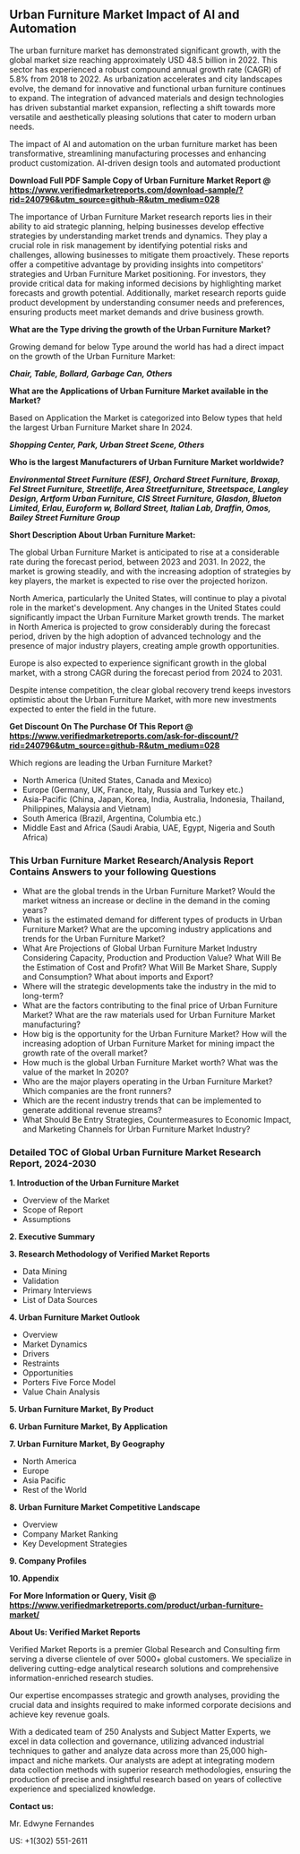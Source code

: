 <h2>Urban Furniture Market Impact of AI and Automation</h2><p>The urban furniture market has demonstrated significant growth, with the global market size reaching approximately USD 48.5 billion in 2022. This sector has experienced a robust compound annual growth rate (CAGR) of 5.8% from 2018 to 2022. As urbanization accelerates and city landscapes evolve, the demand for innovative and functional urban furniture continues to expand. The integration of advanced materials and design technologies has driven substantial market expansion, reflecting a shift towards more versatile and aesthetically pleasing solutions that cater to modern urban needs.</p><p>The impact of AI and automation on the urban furniture market has been transformative, streamlining manufacturing processes and enhancing product customization. AI-driven design tools and automated productiont</p><p id="" class=""><strong>Download Full PDF Sample Copy of Urban Furniture Market Report @ <a href="https://www.verifiedmarketreports.com/download-sample/?rid=240796&utm_source=github-R&utm_medium=028" target="_blank">https://www.verifiedmarketreports.com/download-sample/?rid=240796&utm_source=github-R&utm_medium=028</a></strong></p><p>The importance of&nbsp;Urban Furniture Market research reports lies in their ability to aid strategic planning, helping businesses develop effective strategies by understanding market trends and dynamics. They play a crucial role in risk management by identifying potential risks and challenges, allowing businesses to mitigate them proactively. These reports offer a competitive advantage by providing insights into competitors' strategies and Urban Furniture Market positioning. For investors, they provide critical data for making informed decisions by highlighting market forecasts and growth potential. Additionally, market research reports guide product development by understanding consumer needs and preferences, ensuring products meet market demands and drive business growth.</p><p><strong>What are the&nbsp;Type driving the growth of the Urban Furniture Market?</strong></p><p id="" class="">Growing demand for below Type around the world has had a direct impact on the growth of the Urban Furniture Market:</p><em><strong>Chair, Table, Bollard, Garbage Can, Others</strong></em></p><strong>What are the&nbsp;Applications&nbsp;of Urban Furniture Market available in the Market?</strong></p><p id="" class="">Based on Application the Market is categorized into Below types that held the largest Urban Furniture Market share In 2024.</p><em><strong>Shopping Center, Park, Urban Street Scene, Others</strong></em></p><strong>Who is the largest Manufacturers of Urban Furniture Market worldwide?</strong></p><p><em><strong>Environmental Street Furniture (ESF), Orchard Street Furniture, Broxap, Fel Street Furniture, Streetlife, Area Streetfurniture, Streetspace, Langley Design, Artform Urban Furniture, CIS Street Furniture, Glasdon, Blueton Limited, Erlau, Euroform w, Bollard Street, Italian Lab, Draffin, Omos, Bailey Street Furniture Group</strong></em></p><p id="" class=""><strong>Short Description About Urban Furniture Market:</strong></p><p>The global Urban Furniture Market is anticipated to rise at a considerable rate during the forecast period, between 2023 and 2031. In 2022, the market is growing steadily, and with the increasing adoption of strategies by key players, the market is expected to rise over the projected horizon.</p><p>North America, particularly the United States, will continue to play a pivotal role in the market's development. Any changes in the United States could significantly impact the Urban Furniture Market growth trends. The market in North America is projected to grow considerably during the forecast period, driven by the high adoption of advanced technology and the presence of major industry players, creating ample growth opportunities.</p><p>Europe is also expected to experience significant growth in the global market, with a strong CAGR during the forecast period from 2024 to 2031.</p><p>Despite intense competition, the clear global recovery trend keeps investors optimistic about the Urban Furniture Market, with more new investments expected to enter the field in the future.</p><p id="" class=""><strong>Get Discount On The Purchase Of This Report @ <a href="https://www.verifiedmarketreports.com/ask-for-discount/?rid=240796&utm_source=github-R&utm_medium=028" target="_blank">https://www.verifiedmarketreports.com/ask-for-discount/?rid=240796&utm_source=github-R&utm_medium=028</a></strong></p>Which regions are leading the Urban Furniture Market?</p><ul><li>North America (United States, Canada and Mexico)</li><li>Europe (Germany, UK, France, Italy, Russia and Turkey etc.)</li><li>Asia-Pacific (China, Japan, Korea, India, Australia, Indonesia, Thailand, Philippines, Malaysia and Vietnam)</li><li>South America (Brazil, Argentina, Columbia etc.)</li><li>Middle East and Africa (Saudi Arabia, UAE, Egypt, Nigeria and South Africa)</li></ul><h3 id="" class="">This Urban Furniture Market Research/Analysis Report Contains Answers to your following Questions</h3><ul><li>What are the global trends in the Urban Furniture Market? Would the market witness an increase or decline in the demand in the coming years?</li><li>What is the estimated demand for different types of products in Urban Furniture Market? What are the upcoming industry applications and trends for the Urban Furniture Market?</li><li>What Are Projections of Global Urban Furniture Market Industry Considering Capacity, Production and Production Value? What Will Be the Estimation of Cost and Profit? What Will Be Market Share, Supply and Consumption? What about imports and Export?</li><li>Where will the strategic developments take the industry in the mid to long-term?</li><li>What are the factors contributing to the final price of Urban Furniture Market? What are the raw materials used for Urban Furniture Market manufacturing?</li><li>How big is the opportunity for the Urban Furniture Market? How will the increasing adoption of Urban Furniture Market for mining impact the growth rate of the overall market?</li><li>How much is the global Urban Furniture Market worth? What was the value of the market In 2020?</li><li>Who are the major players operating in the Urban Furniture Market? Which companies are the front runners?</li><li>Which are the recent industry trends that can be implemented to generate additional revenue streams?</li><li>What Should Be Entry Strategies, Countermeasures to Economic Impact, and Marketing Channels for Urban Furniture Market Industry?</li></ul><h3 id="" class="">Detailed TOC of Global Urban Furniture Market Research Report, 2024-2030</h3><p id="" class=""><strong>1. Introduction of the Urban Furniture Market</strong></p><ul><li>Overview of the Market</li><li>Scope of Report</li><li>Assumptions</li></ul><p id="" class=""><strong>2. Executive Summary</strong></p><p id="" class=""><strong>3. Research Methodology of Verified Market Reports</strong></p><ul><li>Data Mining</li><li>Validation</li><li>Primary Interviews</li><li>List of Data Sources</li></ul><p id="" class=""><strong>4. Urban Furniture Market Outlook</strong></p><ul><li>Overview</li><li>Market Dynamics</li><li>Drivers</li><li>Restraints</li><li>Opportunities</li><li>Porters Five Force Model</li><li>Value Chain Analysis</li></ul><p id="" class=""><strong>5. Urban Furniture Market, By Product</strong></p><p id="" class=""><strong>6. Urban Furniture Market, By Application</strong></p><p id="" class=""><strong>7. Urban Furniture Market, By Geography</strong></p><ul><li>North America</li><li>Europe</li><li>Asia Pacific</li><li>Rest of the World</li></ul><p id="" class=""><strong>8. Urban Furniture Market Competitive Landscape</strong></p><ul><li>Overview</li><li>Company Market Ranking</li><li>Key Development Strategies</li></ul><p id="" class=""><strong>9. Company Profiles</strong></p><p id="" class=""><strong>10. Appendix</strong></p><p id="" class=""><strong>For More Information or Query, Visit @ <a href="https://www.verifiedmarketreports.com/product/urban-furniture-market/" target="_blank">https://www.verifiedmarketreports.com/product/urban-furniture-market/</a></strong></p><p id="" class=""><strong>About Us: Verified Market Reports</strong></p><p id="" class="">Verified Market Reports is a premier Global Research and Consulting firm serving a diverse clientele of over 5000+ global customers. We specialize in delivering cutting-edge analytical research solutions and comprehensive information-enriched research studies.</p><p id="" class="">Our expertise encompasses strategic and growth analyses, providing the crucial data and insights required to make informed corporate decisions and achieve key revenue goals.</p><p id="" class="">With a dedicated team of 250 Analysts and Subject Matter Experts, we excel in data collection and governance, utilizing advanced industrial techniques to gather and analyze data across more than 25,000 high-impact and niche markets. Our analysts are adept at integrating modern data collection methods with superior research methodologies, ensuring the production of precise and insightful research based on years of collective experience and specialized knowledge.</p><p id="" class=""><strong>Contact us:</strong></p><p id="" class="">Mr. Edwyne Fernandes</p><p id="" class="">US: +1(302) 551-2611</p>
